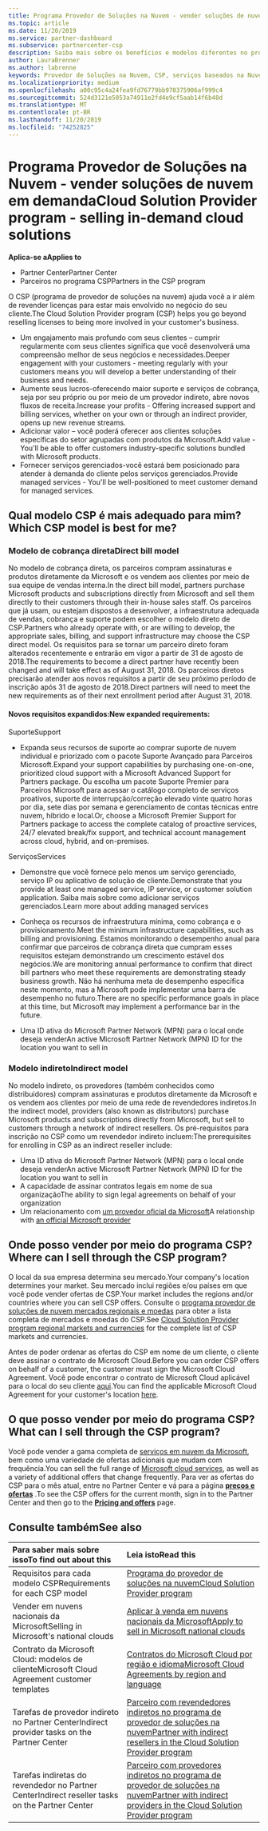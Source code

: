 ```yaml
---
title: Programa Provedor de Soluções na Nuvem - vender soluções de nuvem em demanda | Partner Center
ms.topic: article
ms.date: 11/20/2019
ms.service: partner-dashboard
ms.subservice: partnercenter-csp
description: Saiba mais sobre os benefícios e modelos diferentes no programa de provedor de soluções na nuvem para ajudar sua empresa a crescer com novos clientes e nova experiência.
author: LauraBrenner
ms.author: labrenne
keywords: Provedor de Soluções na Nuvem, CSP, serviços baseados na Nuvem, Azure, Office 365, Dynamics, parceiro CSP, vender no CSP, parceiro direto, parceiro CSP direto, revendedor CSP indireto, CSP direto, CSP indireto, modelo direto, modelo indireto, revendedor indireto, provedor indireto, provedor, distribuidor, programa provedor de soluções na nuvem
ms.localizationpriority: medium
ms.openlocfilehash: a00c95c4a24fea9fd76779bb970375906af999c4
ms.sourcegitcommit: 524d3121e5053a74911e2fd4e9cf5aab14f6b48d
ms.translationtype: MT
ms.contentlocale: pt-BR
ms.lasthandoff: 11/20/2019
ms.locfileid: "74252825"
---
```

# <a name="cloud-solution-provider-program---selling-in-demand-cloud-solutions"></a><span data-ttu-id="b4443-104">Programa Provedor de Soluções na Nuvem - vender soluções de nuvem em demanda</span><span class="sxs-lookup"><span data-stu-id="b4443-104">Cloud Solution Provider program - selling in-demand cloud solutions</span></span> 

<span data-ttu-id="b4443-105">**Aplica-se a**</span><span class="sxs-lookup"><span data-stu-id="b4443-105">**Applies to**</span></span>

- <span data-ttu-id="b4443-106">Partner Center</span><span class="sxs-lookup"><span data-stu-id="b4443-106">Partner Center</span></span>
- <span data-ttu-id="b4443-107">Parceiros no programa CSP</span><span class="sxs-lookup"><span data-stu-id="b4443-107">Partners in the CSP program</span></span>

<span data-ttu-id="b4443-108">O CSP (programa de provedor de soluções na nuvem) ajuda você a ir além de revender licenças para estar mais envolvido no negócio do seu cliente.</span><span class="sxs-lookup"><span data-stu-id="b4443-108">The Cloud Solution Provider program (CSP) helps you go beyond reselling licenses to being more involved in your customer's business.</span></span>
 
- <span data-ttu-id="b4443-109">Um engajamento mais profundo com seus clientes – cumprir regularmente com seus clientes significa que você desenvolverá uma compreensão melhor de seus negócios e necessidades.</span><span class="sxs-lookup"><span data-stu-id="b4443-109">Deeper engagement with your customers - meeting regularly with your customers means you will develop a better understanding of their business and needs.</span></span>
- <span data-ttu-id="b4443-110">Aumente seus lucros-oferecendo maior suporte e serviços de cobrança, seja por seu próprio ou por meio de um provedor indireto, abre novos fluxos de receita.</span><span class="sxs-lookup"><span data-stu-id="b4443-110">Increase your profits - Offering increased support and billing services, whether on your own or through an indirect provider, opens up new revenue streams.</span></span>  
- <span data-ttu-id="b4443-111">Adicionar valor – você poderá oferecer aos clientes soluções específicas do setor agrupadas com produtos da Microsoft.</span><span class="sxs-lookup"><span data-stu-id="b4443-111">Add value - You'll be able to offer customers industry-specific solutions bundled with Microsoft products.</span></span>
- <span data-ttu-id="b4443-112">Fornecer serviços gerenciados-você estará bem posicionado para atender à demanda do cliente pelos serviços gerenciados.</span><span class="sxs-lookup"><span data-stu-id="b4443-112">Provide managed services - You'll be well-positioned to meet customer demand for managed services.</span></span> 

## <a name="which-csp-model-is-best-for-me"></a><span data-ttu-id="b4443-113">Qual modelo CSP é mais adequado para mim?</span><span class="sxs-lookup"><span data-stu-id="b4443-113">Which CSP model is best for me?</span></span>

### <a name="direct-bill-model"></a><span data-ttu-id="b4443-114">Modelo de cobrança direta</span><span class="sxs-lookup"><span data-stu-id="b4443-114">Direct bill model</span></span>

 <span data-ttu-id="b4443-115">No modelo de cobrança direta, os parceiros compram assinaturas e produtos diretamente da Microsoft e os vendem aos clientes por meio de sua equipe de vendas interna.</span><span class="sxs-lookup"><span data-stu-id="b4443-115">In the direct bill model, partners purchase Microsoft products and subscriptions directly from Microsoft and sell them directly to their customers through their in-house sales staff.</span></span> <span data-ttu-id="b4443-116">Os parceiros que já usam, ou estejam dispostos a desenvolver, a infraestrutura adequada de vendas, cobrança e suporte podem escolher o modelo direto de CSP.</span><span class="sxs-lookup"><span data-stu-id="b4443-116">Partners who already operate with, or are willing to develop, the appropriate sales, billing, and support infrastructure may choose the CSP direct model.</span></span> <span data-ttu-id="b4443-117">Os requisitos para se tornar um parceiro direto foram alterados recentemente e entrarão em vigor a partir de 31 de agosto de 2018.</span><span class="sxs-lookup"><span data-stu-id="b4443-117">The requirements to become a direct partner have recently been changed and will take effect as of August 31, 2018.</span></span> <span data-ttu-id="b4443-118">Os parceiros diretos precisarão atender aos novos requisitos a partir de seu próximo período de inscrição após 31 de agosto de 2018.</span><span class="sxs-lookup"><span data-stu-id="b4443-118">Direct partners will need to meet the new requirements as of their next enrollment period after August 31, 2018.</span></span>


#### <a name="new-expanded-requirements"></a><span data-ttu-id="b4443-119">Novos requisitos expandidos:</span><span class="sxs-lookup"><span data-stu-id="b4443-119">New expanded requirements:</span></span>

<span data-ttu-id="b4443-120">Suporte</span><span class="sxs-lookup"><span data-stu-id="b4443-120">Support</span></span>
- <span data-ttu-id="b4443-121">Expanda seus recursos de suporte ao comprar suporte de nuvem individual e priorizado com o pacote Suporte Avançado para Parceiros Microsoft.</span><span class="sxs-lookup"><span data-stu-id="b4443-121">Expand your support capabilities by purchasing one-on-one, prioritized cloud support with a Microsoft Advanced Support for Partners package.</span></span> <span data-ttu-id="b4443-122">Ou escolha um pacote Suporte Premier para Parceiros Microsoft para acessar o catálogo completo de serviços proativos, suporte de interrupção/correção elevado vinte quatro horas por dia, sete dias por semana e gerenciamento de contas técnicas entre nuvem, híbrido e local.</span><span class="sxs-lookup"><span data-stu-id="b4443-122">Or, choose a Microsoft Premier Support for Partners package to access the complete catalog of proactive services, 24/7 elevated break/fix support, and technical account management across cloud, hybrid, and on-premises.</span></span> 

<span data-ttu-id="b4443-123">Serviços</span><span class="sxs-lookup"><span data-stu-id="b4443-123">Services</span></span>

- <span data-ttu-id="b4443-124">Demonstre que você fornece pelo menos um serviço gerenciado, serviço IP ou aplicativo de solução de cliente.</span><span class="sxs-lookup"><span data-stu-id="b4443-124">Demonstrate that you provide at least one managed service, IP service, or customer solution application.</span></span> <span data-ttu-id="b4443-125">Saiba mais sobre como adicionar serviços gerenciados.</span><span class="sxs-lookup"><span data-stu-id="b4443-125">Learn more about adding managed services</span></span>

- <span data-ttu-id="b4443-126">Conheça os recursos de infraestrutura mínima, como cobrança e o provisionamento.</span><span class="sxs-lookup"><span data-stu-id="b4443-126">Meet the minimum infrastructure capabilities, such as billing and provisioning.</span></span>
<span data-ttu-id="b4443-127">Estamos monitorando o desempenho anual para confirmar que parceiros de cobrança direta que cumpram esses requisitos estejam demonstrando um crescimento estável dos negócios.</span><span class="sxs-lookup"><span data-stu-id="b4443-127">We are monitoring annual performance to confirm that direct bill partners who meet these requirements are demonstrating steady business growth.</span></span> <span data-ttu-id="b4443-128">Não há nenhuma meta de desempenho específica neste momento, mas a Microsoft pode implementar uma barra de desempenho no futuro.</span><span class="sxs-lookup"><span data-stu-id="b4443-128">There are no specific performance goals in place at this time, but Microsoft may implement a performance bar in the future.</span></span> 

- <span data-ttu-id="b4443-129">Uma ID ativa do Microsoft Partner Network (MPN) para o local onde deseja vender</span><span class="sxs-lookup"><span data-stu-id="b4443-129">An active Microsoft Partner Network (MPN) ID for the location you want to sell in</span></span>


### <a name="indirect-model"></a><span data-ttu-id="b4443-130">Modelo indireto</span><span class="sxs-lookup"><span data-stu-id="b4443-130">Indirect model</span></span>

<span data-ttu-id="b4443-131">No modelo indireto, os provedores (também conhecidos como distribuidores) compram assinaturas e produtos diretamente da Microsoft e os vendem aos clientes por meio de uma rede de revendedores indiretos.</span><span class="sxs-lookup"><span data-stu-id="b4443-131">In the indirect model, providers (also known as distributors) purchase Microsoft products and subscriptions directly from Microsoft, but sell to customers through a network of indirect resellers.</span></span> <span data-ttu-id="b4443-132">Os pré-requisitos para inscrição no CSP como um revendedor indireto incluem:</span><span class="sxs-lookup"><span data-stu-id="b4443-132">The prerequisites for enrolling in CSP as an indirect reseller include:</span></span>

- <span data-ttu-id="b4443-133">Uma ID ativa do Microsoft Partner Network (MPN) para o local onde deseja vender</span><span class="sxs-lookup"><span data-stu-id="b4443-133">An active Microsoft Partner Network (MPN) ID for the location you want to sell in</span></span>
- <span data-ttu-id="b4443-134">A capacidade de assinar contratos legais em nome de sua organização</span><span class="sxs-lookup"><span data-stu-id="b4443-134">The ability to sign legal agreements on behalf of your organization</span></span>
- <span data-ttu-id="b4443-135">Um relacionamento com [um provedor oficial da Microsoft](https://partnercenter.microsoft.com/partner/find-a-provider)</span><span class="sxs-lookup"><span data-stu-id="b4443-135">A relationship with [an official Microsoft provider](https://partnercenter.microsoft.com/partner/find-a-provider)</span></span>


## <a name="where-can-i-sell-through-the-csp-program"></a><span data-ttu-id="b4443-136">Onde posso vender por meio do programa CSP?</span><span class="sxs-lookup"><span data-stu-id="b4443-136">Where can I sell through the CSP program?</span></span>

<span data-ttu-id="b4443-137">O local da sua empresa determina seu mercado.</span><span class="sxs-lookup"><span data-stu-id="b4443-137">Your company's location determines your market.</span></span> <span data-ttu-id="b4443-138">Seu mercado inclui regiões e/ou países em que você pode vender ofertas de CSP.</span><span class="sxs-lookup"><span data-stu-id="b4443-138">Your market includes the regions and/or countries where you can sell CSP offers.</span></span> <span data-ttu-id="b4443-139">Consulte o [programa provedor de soluções de nuvem mercados regionais e moedas](regional-authorization-overview.md) para obter a lista completa de mercados e moedas do CSP.</span><span class="sxs-lookup"><span data-stu-id="b4443-139">See [Cloud Solution Provider program regional markets and currencies](regional-authorization-overview.md) for the complete list of CSP markets and currencies.</span></span>

<span data-ttu-id="b4443-140">Antes de poder ordenar as ofertas do CSP em nome de um cliente, o cliente deve assinar o contrato de Microsoft Cloud.</span><span class="sxs-lookup"><span data-stu-id="b4443-140">Before you can order CSP offers on behalf of a customer, the customer must sign the Microsoft Cloud Agreement.</span></span> <span data-ttu-id="b4443-141">Você pode encontrar o contrato de Microsoft Cloud aplicável para o local do seu cliente [aqui](agreements.md).</span><span class="sxs-lookup"><span data-stu-id="b4443-141">You can find the applicable Microsoft Cloud Agreement for your customer's location [here](agreements.md).</span></span>  

## <a name="what-can-i-sell-through-the-csp-program"></a><span data-ttu-id="b4443-142">O que posso vender por meio do programa CSP?</span><span class="sxs-lookup"><span data-stu-id="b4443-142">What can I sell through the CSP program?</span></span>

<span data-ttu-id="b4443-143">Você pode vender a gama completa de [serviços em nuvem da Microsoft](https://partner.microsoft.com/cloud-solution-provider/products-and-services), bem como uma variedade de ofertas adicionais que mudam com frequência.</span><span class="sxs-lookup"><span data-stu-id="b4443-143">You can sell the full range of [Microsoft cloud services](https://partner.microsoft.com/cloud-solution-provider/products-and-services), as well as a variety of additional offers that change frequently.</span></span> <span data-ttu-id="b4443-144">Para ver as ofertas do CSP para o mês atual, entre no Partner Center e vá para a página [**preços e ofertas**](https://partnercenter.microsoft.com/pcv/sales) .</span><span class="sxs-lookup"><span data-stu-id="b4443-144">To see the CSP offers for the current month, sign in to the Partner Center and then go to the [**Pricing and offers**](https://partnercenter.microsoft.com/pcv/sales) page.</span></span>

## <a name="see-also"></a><span data-ttu-id="b4443-145">Consulte também</span><span class="sxs-lookup"><span data-stu-id="b4443-145">See also</span></span> 


|<span data-ttu-id="b4443-146">**Para saber mais sobre isso**</span><span class="sxs-lookup"><span data-stu-id="b4443-146">**To find out about this**</span></span>   |<span data-ttu-id="b4443-147">**Leia isto**</span><span class="sxs-lookup"><span data-stu-id="b4443-147">**Read this**</span></span>   |
|:---------------------------|:--------------------|
|<span data-ttu-id="b4443-148">Requisitos para cada modelo CSP</span><span class="sxs-lookup"><span data-stu-id="b4443-148">Requirements for each CSP model</span></span>   | [<span data-ttu-id="b4443-149">Programa do provedor de soluções na nuvem</span><span class="sxs-lookup"><span data-stu-id="b4443-149">Cloud Solution Provider program</span></span>](https://partnercenter.microsoft.com/partner/cloud-solution-provider)|
|<span data-ttu-id="b4443-150">Vender em nuvens nacionais da Microsoft</span><span class="sxs-lookup"><span data-stu-id="b4443-150">Selling in Microsoft's national clouds</span></span>   | [<span data-ttu-id="b4443-151">Aplicar à venda em nuvens nacionais da Microsoft</span><span class="sxs-lookup"><span data-stu-id="b4443-151">Apply to sell in Microsoft national clouds</span></span>](csp-national-clouds-overview.md)|
|<span data-ttu-id="b4443-152">Contrato da Microsoft Cloud: modelos de cliente</span><span class="sxs-lookup"><span data-stu-id="b4443-152">Microsoft Cloud Agreement customer templates</span></span>   |[<span data-ttu-id="b4443-153">Contratos do Microsoft Cloud por região e idioma</span><span class="sxs-lookup"><span data-stu-id="b4443-153">Microsoft Cloud Agreements by region and language</span></span>](agreements.md)|
|<span data-ttu-id="b4443-154">Tarefas de provedor indireto no Partner Center</span><span class="sxs-lookup"><span data-stu-id="b4443-154">Indirect provider tasks on the Partner Center</span></span>  |[<span data-ttu-id="b4443-155">Parceiro com revendedores indiretos no programa de provedor de soluções na nuvem</span><span class="sxs-lookup"><span data-stu-id="b4443-155">Partner with indirect resellers in the Cloud Solution Provider program</span></span>](indirect-provider-tasks-in-partner-center.md)|
|<span data-ttu-id="b4443-156">Tarefas indiretas do revendedor no Partner Center</span><span class="sxs-lookup"><span data-stu-id="b4443-156">Indirect reseller tasks on the Partner Center</span></span>   |[<span data-ttu-id="b4443-157">Parceiro com provedores indiretos no programa de provedor de soluções na nuvem</span><span class="sxs-lookup"><span data-stu-id="b4443-157">Partner with indirect providers in the Cloud Solution Provider program</span></span>](indirect-reseller-tasks-in-partner-center.md)|
